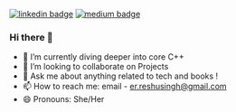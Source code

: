 [![linkedin badge](https://img.shields.io/badge/Reshu_Singh-30302f?style=flat&logo=linkedin)](https://www.linkedin.com/in/reshu-ai)
[![medium badge](https://img.shields.io/badge/Reshu_Singh-30302f?style=flat&logo=medium)](https://medium.com/@reshusingh)

### Hi there 👋

- 🌱 I’m currently diving deeper into core C++
- 👯 I’m looking to collaborate on Projects
- 💬 Ask me about anything related to tech and books !
- 📫 How to reach me: email - er.reshusingh@gmail.com
- 😄 Pronouns: She/Her


